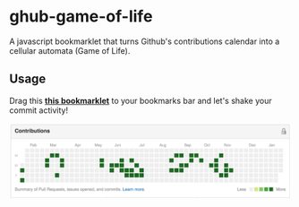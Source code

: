 # ghub-game-of-life
A javascript bookmarklet that turns Github's contributions calendar into a cellular automata (Game of Life).

## Usage

Drag this **[this bookmarklet](https://cdn.rawgit.com/giuliandrimba/ghub-game-of-life/r2/bookmarklet.html)** to your bookmarks bar and let's shake your commit activity!

![ScreenShoot](screen.png)
